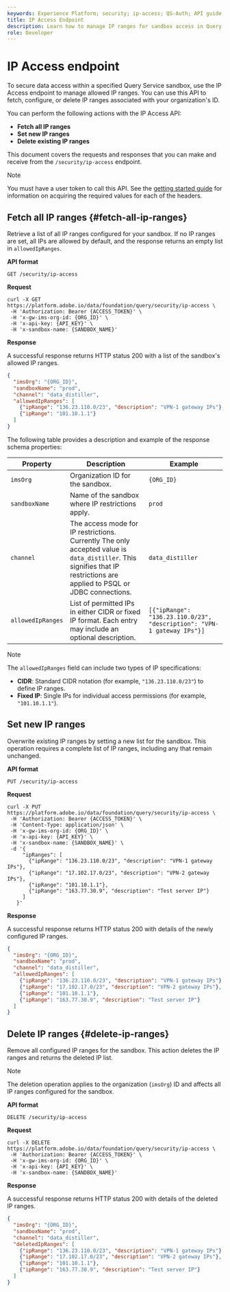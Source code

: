 ```yaml
---
keywords: Experience Platform; security; ip-access; QS-Auth; API guide; query service; IP ranges
title: IP Access Endpoint
description: Learn how to manage IP ranges for sandbox access in Query Service using the IP Access API endpoint.
role: Developer
---
```

# IP Access endpoint

To secure data access within a specified Query Service sandbox, use the IP Access endpoint to manage allowed IP ranges. You can use this API to fetch, configure, or delete IP ranges associated with your organization's ID.

You can perform the following actions with the IP Access API:

- **Fetch all IP ranges**
- **Set new IP ranges**
- **Delete existing IP ranges**

This document covers the requests and responses that you can make and receive from the `/security/ip-access` endpoint.

>[!NOTE]
>
>You must have a user token to call this API. See the [getting started guide](./getting-started.md) for information on acquiring the required values for each of the headers.

## Fetch all IP ranges {#fetch-all-ip-ranges}

Retrieve a list of all IP ranges configured for your sandbox. If no IP ranges are set, all IPs are allowed by default, and the response returns an empty list in `allowedIpRanges`.

**API format**

```http
GET /security/ip-access
```

**Request**

```shell
curl -X GET https://platform.adobe.io/data/foundation/query/security/ip-access \
 -H 'Authorization: Bearer {ACCESS_TOKEN}' \
 -H 'x-gw-ims-org-id: {ORG_ID}' \
 -H 'x-api-key: {API_KEY}' \
 -H 'x-sandbox-name: {SANDBOX_NAME}'
```

**Response**

A successful response returns HTTP status 200 with a list of the sandbox's allowed IP ranges.

```json
{
  "imsOrg": "{ORG_ID}",
  "sandboxName": "prod",
  "channel": "data_distiller",
  "allowedIpRanges": [
    {"ipRange": "136.23.110.0/23", "description": "VPN-1 gateway IPs"},
    {"ipRange": "101.10.1.1"}
  ]
}
```

The following table provides a description and example of the response schema properties:

| Property         | Description | Example    |
|------------------|---------------------------------------------|-----------------------------------------------------------------------------------------------|
| `imsOrg`         | Organization ID for the sandbox.                                                                         | `{ORG_ID}`                       |
| `sandboxName`    | Name of the sandbox where IP restrictions apply.                                                         | `prod`                           |
| `channel`        | The access mode for IP restrictions. Currently The only accepted value is `data_distiller`. This signifies that IP restrictions are applied to PSQL or JDBC connections. | `data_distiller` |
| `allowedIpRanges`| List of permitted IPs in either CIDR or fixed IP format. Each entry may include an optional description. | `[{"ipRange": "136.23.110.0/23", "description": "VPN-1 gateway IPs"}]` |

>[!NOTE]
>
>The `allowedIpRanges` field can include two types of IP specifications:<br><ul><li>**CIDR**: Standard CIDR notation (for example, `"136.23.110.0/23"`) to define IP ranges.</li><li>**Fixed IP**: Single IPs for individual access permissions (for example, `"101.10.1.1"`).</li></ul>

## Set new IP ranges

Overwrite existing IP ranges by setting a new list for the sandbox. This operation requires a complete list of IP ranges, including any that remain unchanged.

**API format**

```http
PUT /security/ip-access
```

**Request**

```shell
curl -X PUT https://platform.adobe.io/data/foundation/query/security/ip-access \
 -H 'Authorization: Bearer {ACCESS_TOKEN}' \
 -H 'Content-Type: application/json' \
 -H 'x-gw-ims-org-id: {ORG_ID}' \
 -H 'x-api-key: {API_KEY}' \
 -H 'x-sandbox-name: {SANDBOX_NAME}' \
 -d '{
     "ipRanges": [
       {"ipRange": "136.23.110.0/23", "description": "VPN-1 gateway IPs"},
       {"ipRange": "17.102.17.0/23", "description": "VPN-2 gateway IPs"},
       {"ipRange": "101.10.1.1"},
       {"ipRange": "163.77.30.9", "description": "Test server IP"}
     ]
   }'
```

**Response**

A successful response returns HTTP status 200 with details of the newly configured IP ranges.

```json
{
  "imsOrg": "{ORG_ID}",
  "sandboxName": "prod",
  "channel": "data_distiller",
  "allowedIpRanges": [
    {"ipRange": "136.23.110.0/23", "description": "VPN-1 gateway IPs"},
    {"ipRange": "17.102.17.0/23", "description": "VPN-2 gateway IPs"},
    {"ipRange": "101.10.1.1"},
    {"ipRange": "163.77.30.9", "description": "Test server IP"}
  ]
}
```

## Delete IP ranges {#delete-ip-ranges}

Remove all configured IP ranges for the sandbox. This action deletes the IP ranges and returns the deleted IP list.

>[!NOTE]
>
>The deletion operation applies to the organization (`imsOrg`) ID and affects all IP ranges configured for the sandbox.

**API format**

```http
DELETE /security/ip-access
```

**Request**

```shell
curl -X DELETE https://platform.adobe.io/data/foundation/query/security/ip-access \
 -H 'Authorization: Bearer {ACCESS_TOKEN}' \
 -H 'x-gw-ims-org-id: {ORG_ID}' \
 -H 'x-api-key: {API_KEY}' \
 -H 'x-sandbox-name: {SANDBOX_NAME}'
```

**Response**

A successful response returns HTTP status 200 with details of the deleted IP ranges.

```json
{
  "imsOrg": "{ORG_ID}",
  "sandboxName": "prod",
  "channel": "data_distiller",
  "deletedIpRanges": [
    {"ipRange": "136.23.110.0/23", "description": "VPN-1 gateway IPs"},
    {"ipRange": "17.102.17.0/23", "description": "VPN-2 gateway IPs"},
    {"ipRange": "101.10.1.1"},
    {"ipRange": "163.77.30.9", "description": "Test server IP"}
  ]
}
```

